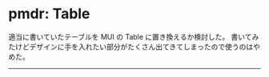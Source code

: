 # pmdr: Table

適当に書いていたテーブルを MUI の Table に置き換えるか検討した。
書いてみたけどデザインに手を入れたい部分がたくさん出てきてしまったので使うのはやめた。

---
